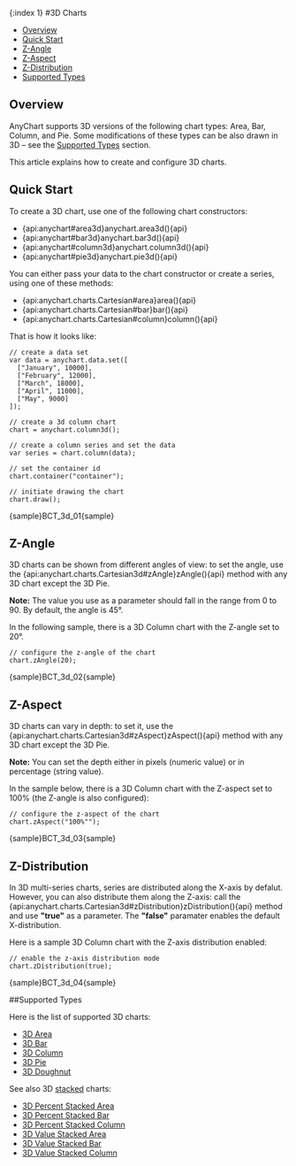 {:index 1}
#3D Charts

* [Overview](#overview)
* [Quick Start](#quick_start)
* [Z-Angle](#z_angle)
* [Z-Aspect](#z_aspect)
* [Z-Distribution](#z_distribution)
* [Supported Types](#supported_types)

## Overview

AnyChart supports 3D versions of the following chart types: Area, Bar, Column, and Pie. Some modifications of these types can be also drawn in 3D – see the [Supported Types](#supported_types) section.

This article explains how to create and configure 3D charts.

## Quick Start

To create a 3D chart, use one of the following chart constructors:
* {api:anychart#area3d}anychart.area3d(){api}
* {api:anychart#bar3d}anychart.bar3d(){api}
* {api:anychart#column3d}anychart.column3d(){api}
* {api:anychart#pie3d}anychart.pie3d(){api}

You can either pass your data to the chart constructor or create a series, using one of these methods:
* {api:anychart.charts.Cartesian#area}area(){api}
* {api:anychart.charts.Cartesian#bar}bar(){api}
* {api:anychart.charts.Cartesian#column}column(){api}

That is how it looks like:

```
// create a data set
var data = anychart.data.set([
  ["January", 10000],
  ["February", 12000],
  ["March", 18000],
  ["April", 11000],
  ["May", 9000]
]);

// create a 3d column chart
chart = anychart.column3d();

// create a column series and set the data
var series = chart.column(data);

// set the container id
chart.container("container");

// initiate drawing the chart
chart.draw();
```

{sample}BCT\_3d\_01{sample}

<a name='z_angle'></a>
## Z-Angle

3D charts can be shown from different angles of view: to set the angle, use the {api:anychart.charts.Cartesian3d#zAngle}zAngle(){api} method with any 3D chart except the 3D Pie.

**Note:** The value you use as a parameter should fall in the range from 0 to 90. By default, the angle is 45°. 

In the following sample, there is a 3D Column chart with the Z-angle set to 20°.

```
// configure the z-angle of the chart
chart.zAngle(20);
```

{sample}BCT\_3d\_02{sample}

<a name='z_aspect'></a>
## Z-Aspect

3D charts can vary in depth: to set it, use the {api:anychart.charts.Cartesian3d#zAspect}zAspect(){api} method with any 3D chart except the 3D Pie.

**Note:** You can set the depth either in pixels (numeric value) or in percentage (string value).

In the sample below, there is a 3D Column chart with the Z-aspect set to 100% (the Z-angle is also configured):

```
// configure the z-aspect of the chart
chart.zAspect("100%"");
```

{sample}BCT\_3d\_03{sample}

<a name='z_distribution'></a>
## Z-Distribution

In 3D multi-series charts, series are distributed along the X-axis by defalut. However, you can also distribute them along the Z-axis: call the {api:anychart.charts.Cartesian3d#zDistribution}zDistribution(){api} method and use **"true"** as a parameter. The **"false"** paramater enables the default X-distribution.

Here is a sample 3D Column chart with the Z-axis distribution enabled:

```
// enable the z-axis distribution mode
chart.zDistribution(true);
```

{sample}BCT\_3d\_04{sample}

##Supported Types

Here is the list of supported 3D charts:

* [3D Area](Area_Chart)
* [3D Bar](Bar_Chart)
* [3D Column](Column_Chart)
* [3D Pie](Pie_Chart)
* [3D Doughnut](Doughnut_Chart)

See also 3D [stacked](../Stacked/Overview) charts:

* [3D Percent Stacked Area](../Stacked/Percent/3D_Area_Chart)
* [3D Percent Stacked Bar](../Stacked/Percent/3D_Bar_Chart)
* [3D Percent Stacked Column](../Stacked/Percent/3D_Column_Chart)
* [3D Value Stacked Area](../Stacked/Value/3D_Area_Chart)
* [3D Value Stacked Bar](../Stacked/Value/3D_Bar_Chart)
* [3D Value Stacked Column](../Stacked/Value/3D_Column_Chart)